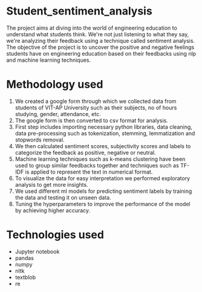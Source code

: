 # Student_sentiment_analysis
The project aims at diving into the world of engineering education to understand what students think. We're not just listening to what they say, we're analyzing their feedback using a technique called sentiment analysis. The objective of the project is to uncover the positive and negative feelings students have on engineering education based on their feedbacks using nlp and machine learning techniques.
# Methodology used
1.	We created a google form through which we collected data from students of VIT-AP University such as their subjects, no of hours studying, gender, attendance, etc.
2.	The google form is then converted to csv format for analysis.
3.	First step includes importing necessary python libraries, data cleaning, data pre-processing such as tokenization, stemming, lemmatization and stopwords removal.
4.	We then calculated sentiment scores, subjectivity scores and labels to categorize the feedback as positive, negative or neutral.
5.	Machine learning techniques such as k-means clustering have been used to group similar feedbacks together and techniques such as TF-IDF is applied to represent the text in numerical format.
6.	To visualize the data for easy interpretation we performed exploratory analysis to get more insights.
7.	We used different ml models for predicting sentiment labels by training the data and testing it on unseen data.
8.	Tuning the hyperparameters to improve the performance of the model by achieving higher accuracy.
# Technologies used
- Jupyter notebook
- pandas
- numpy
- nltk
- textblob
- re
